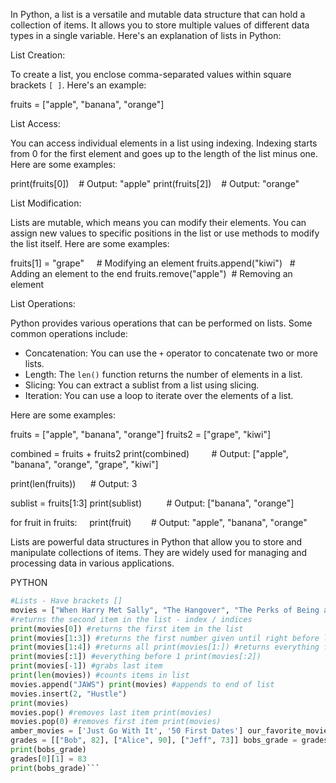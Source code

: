 In Python, a list is a versatile and mutable data structure that can hold a collection of items. It allows you to store multiple values of different data types in a single variable. Here's an explanation of lists in Python:

List Creation:

To create a list, you enclose comma-separated values within square brackets `[ ]`. Here's an example:

fruits = ["apple", "banana", "orange"] 

List Access:

You can access individual elements in a list using indexing. Indexing starts from 0 for the first element and goes up to the length of the list minus one. Here are some examples:

print(fruits[0])    # Output: "apple"
print(fruits[2])    # Output: "orange"

List Modification:

Lists are mutable, which means you can modify their elements. You can assign new values to specific positions in the list or use methods to modify the list itself. Here are some examples:

fruits[1] = "grape"     # Modifying an element
fruits.append("kiwi")   # Adding an element to the end
fruits.remove("apple")  # Removing an element

List Operations:

Python provides various operations that can be performed on lists. Some common operations include:

- Concatenation: You can use the `+` operator to concatenate two or more lists.
- Length: The `len()` function returns the number of elements in a list.
- Slicing: You can extract a sublist from a list using slicing.
- Iteration: You can use a loop to iterate over the elements of a list.

Here are some examples:

fruits = ["apple", "banana", "orange"]
fruits2 = ["grape", "kiwi"]


combined = fruits + fruits2
print(combined)         # Output: ["apple", "banana", "orange", "grape", "kiwi"]


print(len(fruits))      # Output: 3


sublist = fruits[1:3]
print(sublist)          # Output: ["banana", "orange"]


for fruit in fruits:
    print(fruit)        # Output: "apple", "banana", "orange"

Lists are powerful data structures in Python that allow you to store and manipulate collections of items. They are widely used for managing and processing data in various applications.  

PYTHON

```python
#Lists - Have brackets []
movies = ["When Harry Met Sally", "The Hangover", "The Perks of Being a Wallflower", "The Exorcist"] print(movies[1])
#returns the second item in the list - index / indices 
print(movies[0]) #returns the first item in the list 
print(movies[1:3]) #returns the first number given until right before last number given 
print(movies[1:4]) #returns all print(movies[1:]) #returns everything from number to end of list 
print(movies[:1]) #everything before 1 print(movies[:2]) 
print(movies[-1]) #grabs last item 
print(len(movies)) #counts items in list 
movies.append("JAWS") print(movies) #appends to end of list 
movies.insert(2, "Hustle") 
print(movies) 
movies.pop() #removes last item print(movies) 
movies.pop(0) #removes first item print(movies) 
amber_movies = ['Just Go With It', '50 First Dates'] our_favorite_movies = movies + amber_movies print(our_favorite_movies) 
grades = [["Bob", 82], ["Alice", 90], ["Jeff", 73]] bobs_grade = grades[0][1] 
print(bobs_grade) 
grades[0][1] = 83 
print(bobs_grade)```

